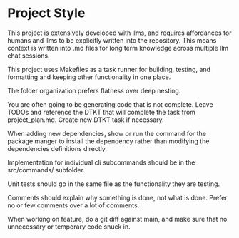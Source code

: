 # Project Style

This project is extensively developed with llms, and requires affordances for humans and llms to be explicitly written into the repository. This means context is written into .md files for long term knowledge across multiple llm chat sessions.

This project uses Makefiles as a task runner for building, testing, and formatting and keeping other functionality in one place.

The folder organization prefers flatness over deep nesting. 

You are often going to be generating code that is not complete. Leave TODOs and reference the DTKT that will complete the task from project_plan.md. Create new DTKT task if necessary.

When adding new dependencies, show or run the command for the package manger to install the dependency rather than modifying the dependencies definitions directly.

Implementation for individual cli subcommands should be in the src/commands/ subfolder.

Unit tests should go in the same file as the functionality they are testing.

Comments should explain why something is done, not what is done. Prefer no or few comments over a lot of comments.

When working on feature, do a git diff against main, and make sure that no unnecessary or temporary code snuck in.

